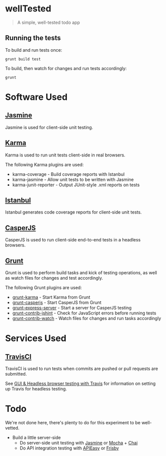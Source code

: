 # wellTested
> A simple, well-tested todo app

## Running the tests

To build and run tests once:

```
grunt build test
```

To build, then watch for changes and run tests accordingly:

```
grunt
```


# Software Used

## [Jasmine]

Jasmine is used for client-side unit testing.

## [Karma]

Karma is used to run unit tests client-side in real browsers.

The following Karma plugins are used:

* karma-coverage - Build coverage reports with Istanbul
* karma-jasmine - Allow unit tests to be written with Jasmine
* karma-junit-reporter - Output JUnit-style .xml reports on tests

## [Istanbul]

Istanbul generates code coverage reports for client-side unit tests.

## [CasperJS]

CasperJS is used to run client-side end-to-end tests in a headless browsers.

## [Grunt]

Grunt is used to perform build tasks and kick of testing operations, as well as watch files for changes and test accordingly.

The following Grunt plugins are used:

* [grunt-karma] - Start Karma from Grunt
* [grunt-casperjs] - Start CasperJS from Grunt
* [grunt-express-server] - Start a server for CasperJS testing
* [grunt-contrib-jshint] - Check for JavaScript errors before running tests
* [grunt-contrib-watch] - Watch files for changes and run tasks accordingly


# Services Used

## [TravisCI]

TravisCI is used to run tests when commits are pushed or pull requests are submitted.

See [GUI & Headless browser testing with Travis](http://about.travis-ci.org/docs/user/gui-and-headless-browsers/) for information on setting up Travis for headless testing.


# Todo

We're not done here, there's plenty to do for this experiment to be well-vetted.

* Build a little server-side
  * Do server-side unit testing with [Jasmine] or [Mocha] + [Chai]
  * Do API integration testing with [APIEasy] or [Frisby]


[Grunt]: http://gruntjs.com/
[Jasmine]: http://pivotal.github.io/jasmine/
[Karma]: http://karma-runner.github.io/
[CasperJS]: http://casperjs.org/
[Istanbul]: http://gotwarlost.github.io/istanbul/
[grunt-karma]: https://github.com/karma-runner/grunt-karma
[grunt-casperjs]: https://github.com/ronaldlokers/grunt-casperjs
[grunt-express-server]: https://github.com/ericclemmons/grunt-express-server
[grunt-contrib-jshint]: https://github.com/gruntjs/grunt-contrib-jshint
[grunt-contrib-watch]: https://github.com/gruntjs/grunt-contrib-watch

[Mocha]: http://visionmedia.github.io/mocha/
[Chai]: http://chaijs.com/
[APIEasy]: https://github.com/flatiron/api-easy
[Frisby]: http://frisbyjs.com/
[Coveralls.io]: https://coveralls.io/
[TravisCI]: https://travis-ci.org/
